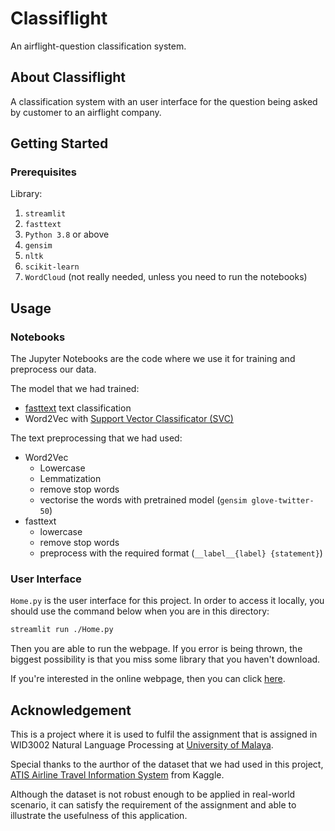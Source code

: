 # Classiflight

An airflight-question classification system.

## About Classiflight
A classification system with an user interface for the question being asked by customer to an airflight company.

## Getting Started

### Prerequisites
Library:
1. `streamlit`
2. `fasttext`
3. `Python 3.8` or above
4. `gensim`
5. `nltk`
6. `scikit-learn`
7. `WordCloud` (not really needed, unless you need to run the notebooks) 

## Usage
### Notebooks
The Jupyter Notebooks are the code where we use it for training and preprocess our data. 

The model that we had trained:
- [fasttext](https://fasttext.cc/) text classification
- Word2Vec with [Support Vector Classificator (SVC)](https://scikit-learn.org/stable/modules/generated/sklearn.svm.SVC.html)

The text preprocessing that we had used:
- Word2Vec
    - Lowercase
    - Lemmatization
    - remove stop words
    - vectorise the words with pretrained model (`gensim glove-twitter-50`)
- fasttext
    - lowercase
    - remove stop words
    - preprocess with the required format (`__label__{label} {statement}`)

### User Interface
`Home.py` is the user interface for this project. In order to access it locally, you should use the command below when you are in this directory:
```sh
streamlit run ./Home.py
```

Then you are able to run the webpage. If you error is being thrown, the biggest possibility is that you miss some library that you haven't download. 

If you're interested in the online webpage, then you can click [here](https://lhz0616-classiflight-home-6hzka5.streamlit.app/).


## Acknowledgement
This is a project where it is used to fulfil the assignment that is assigned in WID3002 Natural Language Processing at [University of Malaya](https://www.um.edu.my/).

Special thanks to the aurthor of the dataset that we had used in this project, [ATIS Airline Travel Information System](https://www.kaggle.com/datasets/hassanamin/atis-airlinetravelinformationsystem) from Kaggle. 

Although the dataset is not robust enough to be applied in real-world scenario, it can satisfy the requirement of the assignment and able to illustrate the usefulness of this application.